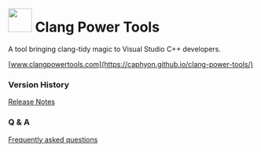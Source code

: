 
# <img src="docs/images/ClangPowerTools.png" height="48"> Clang Power Tools

A tool bringing clang-tidy magic to Visual Studio C++ developers.

[www.clangpowertools.com](https://caphyon.github.io/clang-power-tools/)

### Version History

[Release Notes](http://www.clangpowertools.com/CHANGELOG)

### Q & A

[Frequently asked questions](http://www.clangpowertools.com/QaA)
